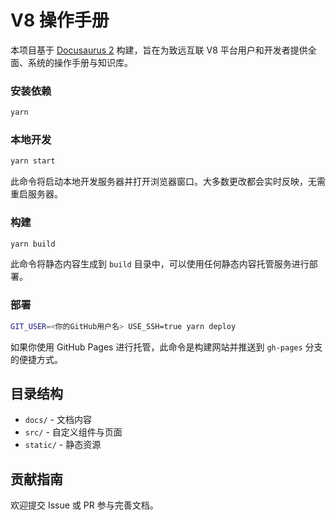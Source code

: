 # V8 操作手册

本项目基于 [Docusaurus 2](https://docusaurus.io/) 构建，旨在为致远互联 V8 平台用户和开发者提供全面、系统的操作手册与知识库。

### 安装依赖

```bash
yarn
```

### 本地开发

```bash
yarn start
```

此命令将启动本地开发服务器并打开浏览器窗口。大多数更改都会实时反映，无需重启服务器。

### 构建

```bash
yarn build
```

此命令将静态内容生成到 `build` 目录中，可以使用任何静态内容托管服务进行部署。

### 部署

```bash
GIT_USER=<你的GitHub用户名> USE_SSH=true yarn deploy
```

如果你使用 GitHub Pages 进行托管，此命令是构建网站并推送到 `gh-pages` 分支的便捷方式。

## 目录结构

- `docs/` - 文档内容
- `src/` - 自定义组件与页面
- `static/` - 静态资源

## 贡献指南

欢迎提交 Issue 或 PR 参与完善文档。
